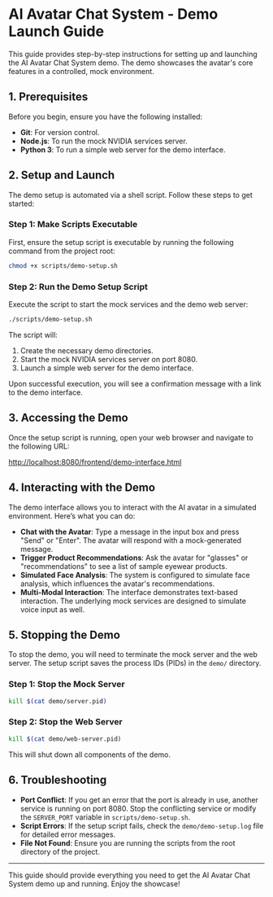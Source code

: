 # AI Avatar Chat System - Demo Launch Guide

This guide provides step-by-step instructions for setting up and launching the AI Avatar Chat System demo. The demo showcases the avatar's core features in a controlled, mock environment.

## 1. Prerequisites

Before you begin, ensure you have the following installed:
- **Git**: For version control.
- **Node.js**: To run the mock NVIDIA services server.
- **Python 3**: To run a simple web server for the demo interface.

## 2. Setup and Launch

The demo setup is automated via a shell script. Follow these steps to get started:

### Step 1: Make Scripts Executable

First, ensure the setup script is executable by running the following command from the project root:

```bash
chmod +x scripts/demo-setup.sh
```

### Step 2: Run the Demo Setup Script

Execute the script to start the mock services and the demo web server:

```bash
./scripts/demo-setup.sh
```

The script will:
1. Create the necessary demo directories.
2. Start the mock NVIDIA services server on port 8080.
3. Launch a simple web server for the demo interface.

Upon successful execution, you will see a confirmation message with a link to the demo interface.

## 3. Accessing the Demo

Once the setup script is running, open your web browser and navigate to the following URL:

[http://localhost:8080/frontend/demo-interface.html](http://localhost:8080/frontend/demo-interface.html)

## 4. Interacting with the Demo

The demo interface allows you to interact with the AI avatar in a simulated environment. Here’s what you can do:

- **Chat with the Avatar**: Type a message in the input box and press "Send" or "Enter". The avatar will respond with a mock-generated message.
- **Trigger Product Recommendations**: Ask the avatar for "glasses" or "recommendations" to see a list of sample eyewear products.
- **Simulated Face Analysis**: The system is configured to simulate face analysis, which influences the avatar's recommendations.
- **Multi-Modal Interaction**: The interface demonstrates text-based interaction. The underlying mock services are designed to simulate voice input as well.

## 5. Stopping the Demo

To stop the demo, you will need to terminate the mock server and the web server. The setup script saves the process IDs (PIDs) in the `demo/` directory.

### Step 1: Stop the Mock Server

```bash
kill $(cat demo/server.pid)
```

### Step 2: Stop the Web Server

```bash
kill $(cat demo/web-server.pid)
```

This will shut down all components of the demo.

## 6. Troubleshooting

- **Port Conflict**: If you get an error that the port is already in use, another service is running on port 8080. Stop the conflicting service or modify the `SERVER_PORT` variable in `scripts/demo-setup.sh`.
- **Script Errors**: If the setup script fails, check the `demo/demo-setup.log` file for detailed error messages.
- **File Not Found**: Ensure you are running the scripts from the root directory of the project.

---
This guide should provide everything you need to get the AI Avatar Chat System demo up and running. Enjoy the showcase!